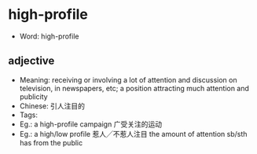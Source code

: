 # high-profile

- Word: high-profile

## adjective

- Meaning: receiving or involving a lot of attention and discussion on television, in newspapers, etc; a position attracting much attention and publicity
- Chinese: 引人注目的
- Tags: 
- Eg.: a high-profile campaign 广受关注的运动
- Eg.: a high/low profile 惹人╱不惹人注目 the amount of attention sb/sth has from the public

